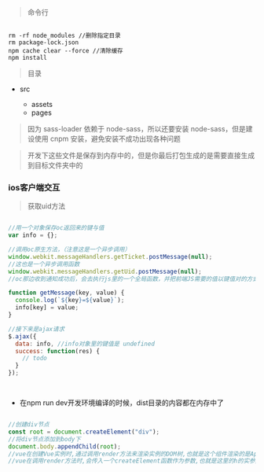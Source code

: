 > 命令行

```shell

rm -rf node_modules //删除指定目录
rm package-lock.json
npm cache clear --force //清除缓存
npm install

```

> 目录

- src

  - assets
  - pages

> 因为 sass-loader 依赖于 node-sass，所以还要安装 node-sass，但是建设使用 cnpm 安装，避免安装不成功出现各种问题

> 开发下这些文件是保存到内存中的，但是你最后打包生成的是需要直接生成到目标文件夹中的

### ios客户端交互

> 获取uid方法

```javascript

//用一个对象保存oc返回来的键与值
var info = {};

//调用oc原生方法，（注意这是一个异步调用）
window.webkit.messageHandlers.getTicket.postMessage(null);
//这也是一个异步调用函数
window.webkit.messageHandlers.getUid.postMessage(null);
//oc那边收到通知成功后，会去执行js里的一个全局函数，并把前端JS需要的值以键值对的方式带给前端

function getMessage(key, value) {
  console.log(`${key}=${value}`);
  info[key] = value;
}

//接下来是ajax请求
$.ajax({
  data: info, //info对象里的键值是 undefined
  success: function(res) {
    // todo
  }
});




```
- 在npm run dev开发环境编译的时候，dist目录的内容都在内存中了

```javascript

//创建div节点
const root = document.createElement("div");
//将div节点添加到body下
document.body.appendChild(root);
//vue在创建Vue实例时,通过调用render方法来渲染实例的DOM树,也就是这个组件渲染的是App的内容
//vue在调用render方法时,会传入一个createElement函数作为参数,也就是这里的h的实参是createElement函数,然后createElement会以App为参数进行调用

```